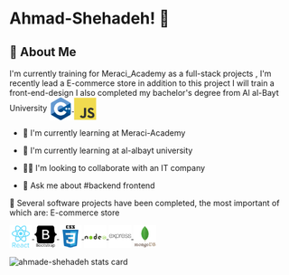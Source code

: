 # Ahmad-Shehadeh! 👋
## 🚀 About Me

I'm currently training for Meraci_Academy
as a full-stack projects , I'm recently lead a 
E-commerce store in addition to this project
I will train a front-end-design 
I also completed my bachelor's degree from Al al-Bayt University
<a href="https://www.w3schools.com/cpp/" target="blank">
<img align="center" src="https://raw.githubusercontent.com/devicons/devicon/master/icons/cplusplus/cplusplus-original.svg" alt="C++" height="40" width="40" />
</a>
<a href="https://developer.mozilla.org/en-US/docs/Web/JavaScript" target="blank">
<img align="center" src="https://raw.githubusercontent.com/devicons/devicon/master/icons/javascript/javascript-original.svg" alt="JavaScript" height="40" width="40" />
</a>
   - 🧠 I'm currently learning at Meraci-Academy 

- 🧠 I'm currently learning at al-albayt university

- 👯‍♀️ I'm looking to collaborate with an IT company

- 💬 Ask me about #backend frontend 

 📄 Several software projects have been completed, the most important of which are:
E-commerce store  

<a href="https://reactjs.org/" target="blank">
<img align="center" src="https://raw.githubusercontent.com/devicons/devicon/master/icons/react/react-original-wordmark.svg" alt="React" height="40" width="40" />
</a>
<a href="https://getbootstrap.com" target="blank">
<img align="center" src="https://raw.githubusercontent.com/devicons/devicon/master/icons/bootstrap/bootstrap-plain-wordmark.svg" alt="Bootstrap" height="40" width="40" />
</a>
<a href="https://www.w3schools.com/css/" target="blank">
<img align="center" src="https://raw.githubusercontent.com/devicons/devicon/master/icons/css3/css3-original-wordmark.svg" alt="Css3" height="40" width="40" />
</a>
<a href="https://nodejs.org" target="blank">
<img align="center" src="https://raw.githubusercontent.com/devicons/devicon/master/icons/nodejs/nodejs-original-wordmark.svg" alt="Node.js" height="40" width="40" />
</a>
<a href="https://expressjs.com" target="blank">
<img align="center" src="https://raw.githubusercontent.com/devicons/devicon/master/icons/express/express-original-wordmark.svg" alt="Express" height="40" width="40" />
</a>
<a href="https://www.mongodb.com/" target="blank">
<img align="center" src="https://raw.githubusercontent.com/devicons/devicon/master/icons/mongodb/mongodb-original-wordmark.svg" alt="MongoDB" height="40" width="40" />
</a>

<img align="center" src="https://github-readme-stats.vercel.app/api?username=ahmade-shehadeh&show_icons=true&theme=default&title_color=000000&text_color=000000&bg_color=ffffff&hide_border=true" alt="ahmade-shehadeh stats card" /></p>

